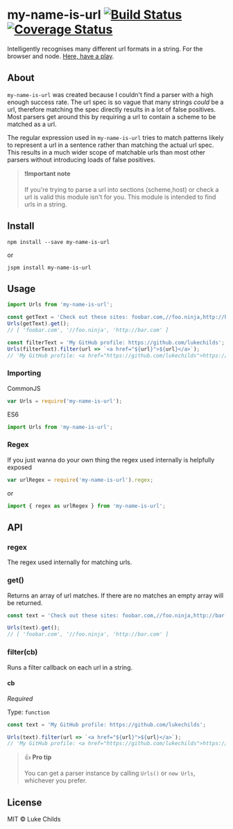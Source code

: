 # my-name-is-url [![Build Status](https://travis-ci.org/lukechilds/my-name-is-url.svg?branch=master)](https://travis-ci.org/lukechilds/my-name-is-url) [![Coverage Status](https://coveralls.io/repos/github/lukechilds/my-name-is-url/badge.svg?branch=master)](https://coveralls.io/github/lukechilds/my-name-is-url?branch=master)

Intelligently recognises many different url formats in a string. For the browser and node. [Here, have a play](http://lukechilds.github.io/my-name-is-url).

## About

`my-name-is-url` was created because I couldn't find a parser with a high enough success rate. The url spec is so vague that many strings _could_ be a url, therefore matching the spec directly results in a lot of false positives. Most parsers get around this by requiring a url to contain a scheme to be matched as a url.

The regular expression used in `my-name-is-url` tries to match patterns likely to represent a url in a sentence rather than matching the actual url spec. This results in a much wider scope of matchable urls than most other parsers without introducing loads of false positives.

> ❗️**Important note**
>
> If you're trying to parse a url into sections (scheme,host) or check a url is valid this module isn't for you. This module is intended to find urls in a string.

## Install

```shell
npm install --save my-name-is-url
```

or

```shell
jspm install my-name-is-url
```

## Usage

```js
import Urls from 'my-name-is-url';

const getText = 'Check out these sites: foobar.com,//foo.ninja,http://bar.com.';
Urls(getText).get();
// [ 'foobar.com', '//foo.ninja', 'http://bar.com' ]

const filterText = 'My GitHub profile: https://github.com/lukechilds';
Urls(filterText).filter(url => `<a href="${url}">${url}</a>`);
// 'My GitHub profile: <a href="https://github.com/lukechilds">https://github.com/lukechilds</a>'
```

### Importing

CommonJS

```js
var Urls = require('my-name-is-url');
```

ES6

```js
import Urls from 'my-name-is-url';
```

### Regex

If you just wanna do your own thing the regex used internally is helpfully exposed

```js
var urlRegex = require('my-name-is-url').regex;
```

or

```js
import { regex as urlRegex } from 'my-name-is-url';
```

## API

### regex

The regex used internally for matching urls.

### get()

Returns an array of url matches. If there are no matches an empty array will be returned.

```js
const text = 'Check out these sites: foobar.com,//foo.ninja,http://bar.com.';

Urls(text).get();
// [ 'foobar.com', '//foo.ninja', 'http://bar.com' ]
```

### filter(cb)

Runs a filter callback on each url in a string.

#### cb

*Required*

Type: `function`

```js
const text = 'My GitHub profile: https://github.com/lukechilds';

Urls(text).filter(url => `<a href="${url}">${url}</a>`);
// 'My GitHub profile: <a href="https://github.com/lukechilds">https://github.com/lukechilds</a>'
```

> 👍 **Pro tip**
>
> You can get a parser instance by calling `Urls()` or `new Urls`, whichever you prefer.

## License

MIT © Luke Childs
